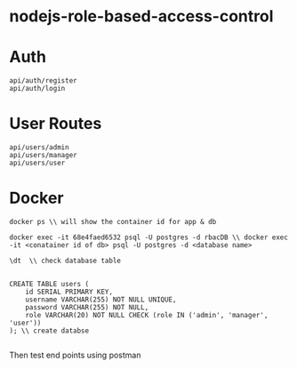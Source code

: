 # nodejs-role-based-access-control

# Auth
 
 ```
 api/auth/register
 api/auth/login
 ```


 # User Routes
 
 ```
 api/users/admin
 api/users/manager
 api/users/user
 ```

 # Docker 

```
docker ps \\ will show the container id for app & db

docker exec -it 68e4faed6532 psql -U postgres -d rbacDB \\ docker exec -it <conatainer id of db> psql -U postgres -d <database name>

\dt  \\ check database table


CREATE TABLE users (
    id SERIAL PRIMARY KEY,
    username VARCHAR(255) NOT NULL UNIQUE,
    password VARCHAR(255) NOT NULL,
    role VARCHAR(20) NOT NULL CHECK (role IN ('admin', 'manager', 'user'))
); \\ create databse 


```

Then test end points using postman
